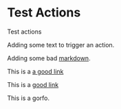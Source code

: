 # Test Actions

Test actions

Adding some text to trigger an action.

Adding some bad [markdown][2].

This is a [a good link](http://kvmesh.org/tut/kvmesh-data-primer/)

This is a [good link](https://www.cultureco-op.com)

This is a gorfo.

[2]: https://www.llnl.gov
